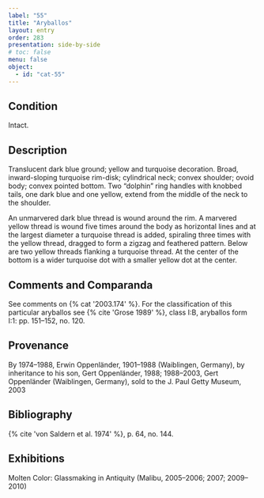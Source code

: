 ```yaml
---
label: "55"
title: "Aryballos"
layout: entry
order: 283
presentation: side-by-side
# toc: false
menu: false
object:
  - id: "cat-55"
---
```


## Condition

Intact.

## Description

Translucent dark blue ground; yellow and turquoise decoration. Broad, inward-sloping turquoise rim-disk; cylindrical neck; convex shoulder; ovoid body; convex pointed bottom. Two “dolphin” ring handles with knobbed tails, one dark blue and one yellow, extend from the middle of the neck to the shoulder.

An unmarvered dark blue thread is wound around the rim. A marvered yellow thread is wound five times around the body as horizontal lines and at the largest diameter a turquoise thread is added, spiraling three times with the yellow thread, dragged to form a zigzag and feathered pattern. Below are two yellow threads flanking a turquoise thread. At the center of the bottom is a wider turquoise dot with a smaller yellow dot at the center.

## Comments and Comparanda

See comments on {% cat '2003.174' %}. For the classification of this particular aryballos see {% cite 'Grose 1989' %}, class I:B, aryballos form I:1: pp. 151–152, no. 120.

## Provenance

By 1974–1988, Erwin Oppenländer, 1901–1988 (Waiblingen, Germany), by inheritance to his son, Gert Oppenländer, 1988; 1988–2003, Gert Oppenländer (Waiblingen, Germany), sold to the J. Paul Getty Museum, 2003

## Bibliography

{% cite 'von Saldern et al. 1974' %}, p. 64, no. 144.

## Exhibitions

Molten Color: Glassmaking in Antiquity (Malibu, 2005–2006; 2007; 2009–2010)